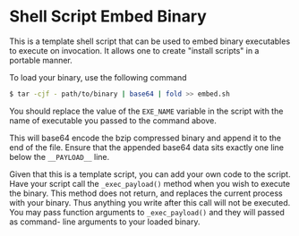 # Shell Script Embed Binary

This is a template shell script that can be used to embed binary executables to 
execute on invocation. It allows one to create "install scripts" in a portable
manner. 

To load your binary, use the following command
```sh
$ tar -cjf - path/to/binary | base64 | fold >> embed.sh
```

You should replace the value of the `EXE_NAME` variable in the script with the 
name of executable you passed to the command above.

This will base64 encode the bzip compressed binary and append it to the end of
the file. Ensure that the appended base64 data sits exactly one line below the 
`__PAYLOAD__` line.

Given that this is a template script, you can add your own code to the script. 
Have your script call the `_exec_payload()` method when you wish to execute the
binary. This method does not return, and replaces the current process with your
binary. Thus anything you write after this call will not be executed. You may
pass function arguments to `_exec_payload()` and they will passed as command-
line arguments to your loaded binary.

